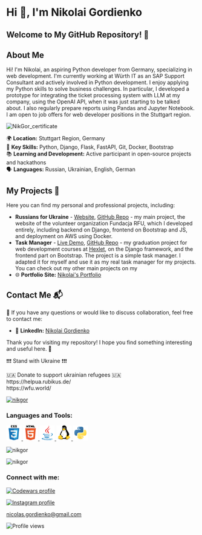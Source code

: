 # Hi 👋, I'm Nikolai Gordienko

## Welcome to My GitHub Repository! 🎉

## About Me
Hi! I'm Nikolai, an aspiring Python developer from Germany, specializing in web development. I'm currently working at Würth IT as an SAP Support Consultant and actively involved in Python development. I enjoy applying my Python skills to solve business challenges. In particular, I developed a prototype for integrating the ticket processing system with LLM at my company, using the OpenAI API, when it was just starting to be talked about. I also regularly prepare reports using Pandas and Jupyter Notebook.
I am open to job offers for web developer positions in the Stuttgart region.

<img src="https://i.postimg.cc/1R8pd33d/Nikolai-Gordienko-Python-en-1.png" alt="NikGor_certificate" height="300px">


🌍 **Location:** Stuttgart Region, Germany  
🔧 **Key Skills:** Python, Django, Flask, FastAPI, Git, Docker, Bootstrap  
📚 **Learning and Development:** Active participant in open-source projects and hackathons  
🗣 **Languages:** Russian, Ukrainian, English, German  

## My Projects 🚀
Here you can find my personal and professional projects, including:

- **Russians for Ukraine** - [Website](https://rfu2022.org), [GitHub Repo](https://github.com/NikGor/rfu) - my main project, the website of the volunteer organization Fundacja RFU, which I developed entirely, including backend on Django, frontend on Bootstrap and JS, and deployment on AWS using Docker.
- **Task Manager** - [Live Demo](https://taskmanager-production-ed20.up.railway.app/), [GitHub Repo](https://github.com/NikGor/TaskManager/) - my graduation project for web development courses at [Hexlet](https://ru.hexlet.io), on the Django framework, and the frontend part on Bootstrap. The project is a simple task manager. I adapted it for myself and use it as my real task manager for my projects.
You can check out my other main projects on my
- 🌐 **Portfolio Site:** [Nikolai's Portfolio](https://nikogordienko.up.railway.app)

## Contact Me 📬
💬 If you have any questions or would like to discuss collaboration, feel free to contact me:

- 🔗 **LinkedIn:** [Nikolai Gordienko](https://www.linkedin.com/in/nikolai-gordienko-83b4a654/)

Thank you for visiting my repository! I hope you find something interesting and useful here. 🌟


<p>❗❗❗ Stand with Ukraine ❗❗❗</p>
<p>🇺🇦 Donate to support ukrainian refugees 🇺🇦<br>
https://helpua.rubikus.de/<br>
https://wfu.world/</p>

<p>
  <a href="https://github.com/ryo-ma/github-profile-trophy">
    <img src="https://github-profile-trophy.vercel.app/?username=nikgor" alt="nikgor" />
  </a>
</p>

<h3>Languages and Tools:</h3>

<p>
  <a href="https://www.w3schools.com/css/" target="_blank" rel="noreferrer">
    <img src="https://raw.githubusercontent.com/devicons/devicon/master/icons/css3/css3-original-wordmark.svg" alt="css3" width="40" height="40" />
  </a>
  <a href="https://www.w3.org/html/" target="_blank" rel="noreferrer">
    <img src="https://raw.githubusercontent.com/devicons/devicon/master/icons/html5/html5-original-wordmark.svg" alt="html5" width="40" height="40" />
  </a>
  <a href="https://www.java.com" target="_blank" rel="noreferrer">
    <img src="https://raw.githubusercontent.com/devicons/devicon/master/icons/java/java-original.svg" alt="java" width="40" height="40" />
  </a>
  <a href="https://www.linux.org/" target="_blank" rel="noreferrer">
    <img src="https://raw.githubusercontent.com/devicons/devicon/master/icons/linux/linux-original.svg" alt="linux" width="40" height="40" />
  </a>
  <a href="https://www.python.org" target="_blank" rel="noreferrer">
    <img src="https://raw.githubusercontent.com/devicons/devicon/master/icons/python/python-original.svg" alt="python" width="40" height="40" />
  </a>
</p>

<p>
  <img src="https://github-readme-stats.vercel.app/api/top-langs?username=nikgor&show_icons=true&locale=en&layout=compact" alt="nikgor" />
</p>

<p>
  <img src="https://github-readme-stats.vercel.app/api?username=nikgor&show_icons=true&locale=en" alt="nikgor" />
</p>

<h3>Connect with me:</h3>
<p>
    <a href="https://www.codewars.com/users/NikGor" target="_blank" rel="nofollow noopener noreferrer">
        <img src="https://www.codewars.com/users/NikGor/badges/small" alt="Codewars profile" />
    </a>
</p>
<p>
    <a href="https://instagram.com/nikosw155" target="_blank" rel="nofollow noopener noreferrer">
        <img src="https://raw.githubusercontent.com/rahuldkjain/github-profile-readme-generator/master/src/images/icons/Social/instagram.svg" alt="Instagram profile" height="30" width="40" />
    </a>
</p>
<p>
    <a href="mailto:nicolas.gordienko@gmail.com">nicolas.gordienko@gmail.com</a>
</p>
<p>
    <img src="https://komarev.com/ghpvc/?username=nikgor&label=Profile%20views&color=0e75b6&style=flat" alt="Profile views" />
</p>
